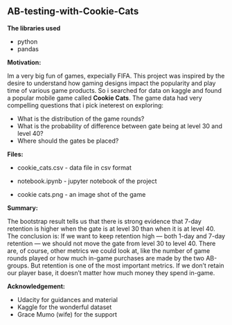 ## AB-testing-with-Cookie-Cats

**The libraries used**

- python
- pandas

**Motivation:**

Im a very big fun of games, expecially FIFA. This project was inspired by the desire to understand how gaming designs impact the popularity and play time of various game products. So i searched for data on kaggle and found a popular mobile game called **Cookie Cats**. The game data had very compelling questions that i pick ineterest on exploring:
  - What is the distribution of the game rounds?
  - What is the probability of difference between gate being at level 30 and level 40?
  - Where should the gates be placed?

**Files:**

- cookie_cats.csv -   data file in csv format

- notebook.ipynb -   jupyter notebook of the project

- cookie cats.png	 -   an image shot of the game

**Summary:**

The bootstrap result tells us that there is strong evidence that 7-day retention is higher when the gate is at level 30 than when it is at level 40. The conclusion is: If we want to keep retention high — both 1-day and 7-day retention — we should not move the gate from level 30 to level 40. There are, of course, other metrics we could look at, like the number of game rounds played or how much in-game purchases are made by the two AB-groups. But retention is one of the most important metrics. If we don’t retain our player base, it doesn’t matter how much money they spend in-game.

**Acknowledgement:**

- Udacity for guidances and material
- Kaggle for the wonderful dataset
- Grace Mumo (wife) for the support
